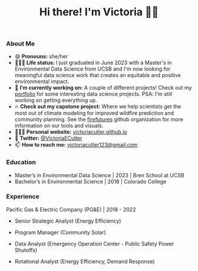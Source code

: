<h1 align="center">Hi there! I'm Victoria 👋🏼</h1>

<br>

### About Me
- 😄 **Pronouns:** she/her
- 👩🏻‍🎓 **Life status:** I just graduated in June 2023 with a Master's in Environmental Data Science from UCSB and I'm now looking for meaningful data science work that creates an equitable and positive environmental impact.
- 🔭 **I’m currently working on:** A couple of different projects! Check out my [portfolio](https://victoriacutler.github.io/posts.html) for some interesting data science projects. PSA: I'm still working on getting everything up.
- 🔥 **Check out my capstone project:** Where we help scientists get the most out of climate modeling for improved wildfire prediction and community planning. See the [firefutures](https://github.com/fire-futures) github organization for more information on our tools and visuals.
- 👩🏻‍💻 **Personal website:** [victoriacutler.github.io](https://victoriacutler.github.io/)
- 💬 **Twitter:** [@VictoriaECutler](https://twitter.com/VictoriaECutler)
- 📫 **How to reach me:** victoriacutler123@gmail.com

### Education
- Master’s in Environmental Data Science | 2023 | Bren School at UCSB
- Bachelor’s in Environmental Science | 2018 | Colorado College

### Experience
Pacific Gas & Electric Company (PG&E) | 2018 - 2022

- Senior Strategic Analyst (Energy Efficiency)

- Program Manager (Community Solar)

- Data Analyst (Emergency Operation Center - Public Safety Power Shutoffs)

- Rotational Analyst (Energy Efficiency, Demand Response)

<!--
**victoriacutler/victoriacutler** is a ✨ _special_ ✨ repository because its `README.md` (this file) appears on your GitHub profile.

Here are some ideas to get you started:

- 🔭 I’m currently working on ...
- 🌱 I’m currently learning ...
- 👯 I’m looking to collaborate on ...
- 🤔 I’m looking for help with ...
- 💬 Ask me about ...
- 📫 How to reach me: ...
- 😄 Pronouns: she/her
- ⚡ Fun fact: ...
-->
